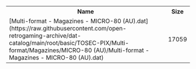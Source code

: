 <table>
<tr><th>Name</th><th>Size</th></tr>
<tr><td>[Multi-format - Magazines - MICRO-80 (AU).dat](https://raw.githubusercontent.com/open-retrogaming-archive/dat-catalog/main/root/basic/TOSEC-PIX/Multi-format/Magazines/MICRO-80 (AU)/Multi-format - Magazines - MICRO-80 (AU).dat)</td><td>17059</td></tr>
</table>
